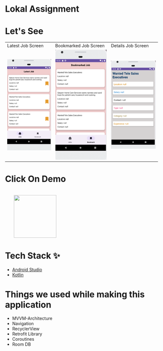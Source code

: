 # Lokal Assignment
# Let's See
<table>
  <tr>
    <td>Latest Job Screen</td>
    <td>Bookmarked Job Screen</td>
    <td>Details Job Screen</td>
  </tr>
  <tr>
    <td><img src="https://github.com/PrabhakarYdv/Lokal-Assignment/blob/master/output/Job.png" /></td>
    <td><img src="https://github.com/PrabhakarYdv/Lokal-Assignment/blob/master/output/Bookmark.png"></td>
    <td><img src="https://github.com/PrabhakarYdv/Lokal-Assignment/blob/master/output/Details.png"></td>
  </tr>
 </table>
 

# Click On Demo
  <code>
    <a href="https://drive.google.com/file/d/1ZAtm4eJq0_FapyqIkEm3cFc2cJdYoPan/view?usp=sharing" title="Playstore Profile"><img height="140" width="140" src="https://encrypted-tbn0.gstatic.com/images?q=tbn:ANd9GcRgwJcz642pA7mLR5u44OirKSJjfxOoOqWbpNx7vgDP0NI4snSp68daLp-JccwzoGUIARw&usqp=CAU"></a></code>
    
    
# Tech Stack ✨

* [Android Studio](https://developer.android.com/studio)
* [Kotlin](https://kotlinlang.org/)


# Things we used while making this application
* MVVM-Architecture
* Navigation
* RecyclerView
* Retrofit Library
* Coroutines
* Room DB

